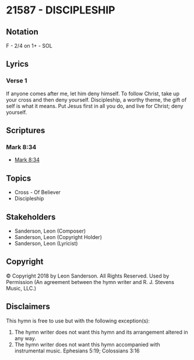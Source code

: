 # 21587 - DISCIPLESHIP

## Notation

F - 2/4 on 1+ - SOL

## Lyrics

### Verse 1

If anyone comes after me, let him deny himself. To follow Christ, take up your cross and then deny yourself. Discipleship, a worthy theme, the gift of self is what it means. Put Jesus first in all you do, and live for Christ; deny yourself.


## Scriptures

### Mark 8:34

- [Mark 8:34](https://www.biblegateway.com/passage/?search=Mark%208%3A34)


## Topics

- Cross - Of Believer
- Discipleship

## Stakeholders

- Sanderson, Leon (Composer)
- Sanderson, Leon (Copyright Holder)
- Sanderson, Leon (Lyricist)

## Copyright

© Copyright 2018 by Leon Sanderson. All Rights Reserved. Used by Permission
(An agreement between the hymn writer and R. J. Stevens Music, LLC.)

## Disclaimers

This hymn is free to use but with the following exception(s):
1. The hymn writer does not want this hymn and its arrangement altered in any way.
2. The hymn writer does not want this hymn accompanied with instrumental music.
Ephesians 5:19; Colossians 3:16

